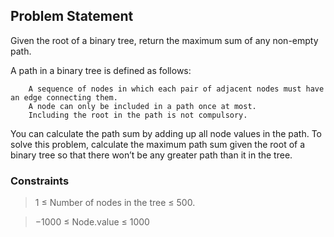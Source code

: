 ## **Problem Statement**

Given the root of a binary tree, return the maximum sum of any non-empty path.

A path in a binary tree is defined as follows:

        A sequence of nodes in which each pair of adjacent nodes must have an edge connecting them.
        A node can only be included in a path once at most.
        Including the root in the path is not compulsory.

You can calculate the path sum by adding up all node values in the path. To solve this problem, calculate the maximum path sum given the root of a binary tree so that there won’t be any greater path than it in the tree.


### Constraints

> 1 ≤ Number of nodes in the tree ≤ 500.

> −1000 ≤ Node.value ≤ 1000